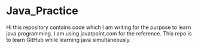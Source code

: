 # Java_Practice
Hi this repository contains code which I am writing for the purpose to learn java programming.
I am using javatpoint.com for the reference.
This repo is to learn GitHub while learning java simultaneously.
